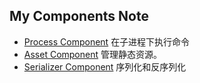 ## My Components Note
- [Process Component](Process.md) 在子进程下执行命令
- [Asset Component](Asset.md) 管理静态资源。 
- [Serializer Component](Serializer.md) 序列化和反序列化
